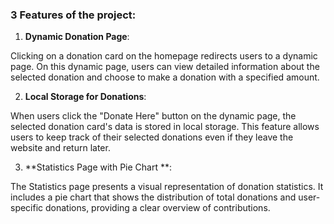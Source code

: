 

### 3 Features of the project:

1. **Dynamic Donation Page**:

Clicking on a donation card on the homepage redirects users to a dynamic page.
On this dynamic page, users can view detailed information about the selected donation and choose to make a donation with a specified amount.

2. **Local Storage for Donations**:

When users click the "Donate Here" button on the dynamic page, the selected donation card's data is stored in local storage.
This feature allows users to keep track of their selected donations even if they leave the website and return later.

3. **Statistics Page with Pie Chart **:

The Statistics page presents a visual representation of donation statistics.
It includes a pie chart that shows the distribution of total donations and user-specific donations, providing a clear overview of contributions.





